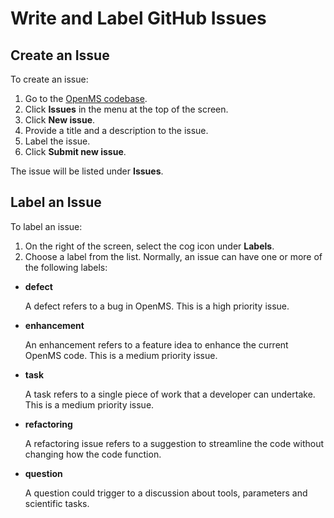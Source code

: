 Write and Label GitHub Issues
=============================

## Create an Issue

To create an issue:

1. Go to the [OpenMS codebase](https://github.com/OpenMS/OpenMS).
2. Click **Issues** in the menu at the top of the screen.
3. Click **New issue**.
4. Provide a title and a description to the issue.
5. Label the issue.
6. Click **Submit new issue**.

The issue will be listed under **Issues**.

## Label an Issue

To label an issue:
1. On the right of the screen, select the cog icon under **Labels**.
2. Choose a label from the list. Normally, an issue can have one or more of the following labels:
  * **defect**

    A defect refers to a bug in OpenMS. This is a high priority issue.

  * **enhancement**

    An enhancement refers to a feature idea to enhance the current OpenMS code. This is a medium priority issue.

  * **task**

    A task refers to a single piece of work that a developer can undertake. This is a medium priority issue.

  * **refactoring**

    A refactoring issue refers to a suggestion to streamline the code without changing how the code function.

  * **question**

    A question could trigger to a discussion about tools, parameters and scientific tasks.
